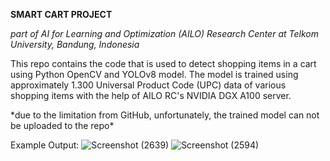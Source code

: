**SMART CART PROJECT**

_part of AI for Learning and Optimization (AILO) Research Center at Telkom University, Bandung, Indonesia_

This repo contains the code that is used to detect shopping items in a cart using Python OpenCV and YOLOv8 model. The model is trained using approximately 1.300 Universal Product Code (UPC) data of various shopping items with the help of AILO RC's NVIDIA DGX A100 server.

\*due to the limitation from GitHub, unfortunately, the trained model can not be uploaded to the repo\*

Example Output:
![Screenshot (2639)](https://github.com/Juventius/smart-cart/assets/85542712/e585fb2f-5e39-4d0a-9a9b-4e145ad85373)
![Screenshot (2594)](https://github.com/Juventius/smart-cart/assets/85542712/4b9d1e92-808c-4e21-a9c9-4017ceb9204d)
